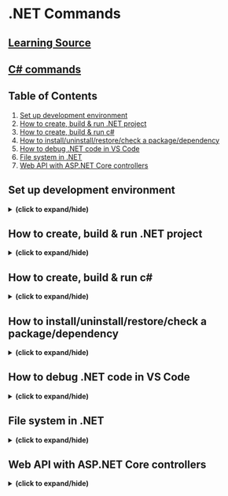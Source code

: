 # .NET Commands

## [Learning Source](https://learn.microsoft.com/en-us/training/dotnet/)
## [C# commands](https://github.com/yunji0387/CSharp_commands)

## Table of Contents
1. [Set up development environment](#setup)
2. [How to create, build & run .NET project](#create_dotnet)
3. [How to create, build & run c#](#create_csharp)
4. [How to install/uninstall/restore/check a package/dependency](#dotnet_dependency)
5. [How to debug .NET code in VS Code](#dotnet_debug)
6. [File system in .NET](#dotnet_filesystem)
7. [Web API with ASP.NET Core controllers](#web_api_asp_dotnet)

<a id="setup"></a>
## Set up development environment
<details close>
<summary><b>(click to expand/hide)</b></summary>
<!-- MarkdownTOC -->

1. Download and install [Visual Studio 2022](https://visualstudio.microsoft.com/vs/)
   - In the visual studio workloads, install the following:
     - ...
2. Download and install both [.NET SDK](https://dotnet.microsoft.com/en-us/download) and [Visual Studio Code](https://code.visualstudio.com/).

<!-- /MarkdownTOC -->
</details>

<a id="create_dotnet"></a>
## How to create, build & run .NET project
<details close>
<summary><b>(click to expand/hide)</b></summary>
<!-- MarkdownTOC -->

1. create c# project
   - in Terminal run:
   ```c#
   dotnet new console -f net6.0
   ```
   - This command creates a Program.cs file in your folder with a basic "Hello World" program already written, along with a C# project file named DotNetDependencies.csproj. You should now have access to these files.
     ```bash
     -| obj
     -| DotNetDependencies.csproj
     -| Program.cs
     ```
3. In terminal, run:
   ```bash
   dotnet run
   ```

<!-- /MarkdownTOC -->
</details>

<a id="create_csharp"></a>
## How to create, build & run c#
<details close>
<summary><b>(click to expand/hide)</b></summary>
<!-- MarkdownTOC -->

1. make sure to have .NET SDK install
   - visit this [link for more detail](https://learn.microsoft.com/en-us/training/modules/install-configure-visual-studio-code/6-exercise-install-dotnet).
2. make sure to have c# extension install in vs code
   - visit this [link for more detail](https://learn.microsoft.com/en-us/training/modules/install-configure-visual-studio-code/5-exercise-configure-visual-studio-code).
3. create c# project
   - in Terminal run:
   ```c#
   dotnet new console -o ./CsharpProjects/TestProject
   ```
4. build c# project
   - first make sure terminal path located in the project folder, then run:
   ```c#
   dotnet build
   ```
5. run c# project
   - first make sure terminal path located in the project folder and has done step 4, then run:
   ```c#
   dotnet run
   ```

<!-- /MarkdownTOC -->
</details>

<a id="dotnet_dependency"></a>
## How to install/uninstall/restore/check a package/dependency
<details close>
<summary><b>(click to expand/hide)</b></summary>
<!-- MarkdownTOC -->

```bash
dotnet add package <dependency name>
```

- To check your installed package list
  ```bash
  dotnet list package
  ```
  ```bash
  dotnet list package --include-transitive
  ```

- To restore (when you create or clone a project)
  ```bash
  dotnet restore
  ```
- To delete
  ```bash
  dotnet remove package <name of dependency>
  ```
- Find and update outdated packages
  ```bash
  dotnet list package --outdated
  ```
  ```bash
  dotnet add package <package name>
  ```

<!-- /MarkdownTOC -->
</details>

<a id="dotnet_debug"></a>
## How to debug .NET code in VS Code
<details close>
<summary><b>(click to expand/hide)</b></summary>
<!-- MarkdownTOC -->

- [Useful tutorial](https://learn.microsoft.com/en-us/training/modules/dotnet-debug/3-analyze-your-program-state)
- Remeber to change console setting in launch.json from "internalConsole" to "integratedTerminal" when you want debug console to handle terminal input.

### Debug - write information to output windows
[Useful source 1](https://learn.microsoft.com/en-us/training/modules/dotnet-debug/5-logging-and-tracing),
[Useful source 2](https://learn.microsoft.com/en-us/training/modules/dotnet-debug/6-use-logging-and-tracing)
1. import Debug methods library
   ```c#
   using System.Diagnostis;
   ```
2. example:
   ```c#
   using System.Diagnostics;
   
   int result = Fibonacci(5);
   Console.WriteLine(result);
   
   static int Fibonacci(int n)
   {
       Debug.WriteLine($"Entering {nameof(Fibonacci)} method");
       Debug.WriteLine($"We are looking for the {n}th number");
       int n1 = 0;
       int n2 = 1;
       int sum;
   
       for(int i=2; i<=n ; i++)
       {
           sum = n1 + n2;
           n1 = n2;
           n2 = sum;
           Debug.WriteLineIf(sum == 1, $"sum is 1, n1 is {n1}, n2 is {n2}");
       }
       return n == 0 ? n1 : n2;
   }

   ```
### Debug - check for conditions with Assert
[Useful source](https://learn.microsoft.com/en-us/training/modules/dotnet-debug/6-use-logging-and-tracing)

Example: 
```cs
using System.Diagnostics;

// See https://aka.ms/new-console-template for more information

int result = Fibonacci(6);

static int Fibonacci(int n)
{
    int n1 = 0;
    int n2 = 1;
    int sum;

    for (int i = 2; i <= n; i++)
    {
        sum = n1 + n2;
        n1 = n2;
        n2 = sum;
    }
    // If n2 is 5 continue, else break.
    Debug.Assert(n2 == 5, "The return value is not 5 and it should be.");
    return n == 0 ? n1 : n2;
}
```
1. Run with debugging mode
   You should see below message in your debug console:
   ```output
   ---- DEBUG ASSERTION FAILED ----
   ---- Assert Short Message ----
   The return value is not 5 and it should be.
   ---- Assert Long Message ----
   
      at Program.<<Main>$>g__Fibonacci|0_0(Int32 n) in C:\Users\Jon\Desktop\DotNetDebugging\Program.cs:line 23
      at Program.<Main>$(String[] args) in C:\Users\Jon\Desktop\DotNetDebugging\Program.cs:line 3
   ```
2. Run with terminal "dotnet run"
   You should see below message in your terminal:
   ```output
   Process terminated. Assertion failed.
   The return value is not 5 and it should be.
      at Program.<<Main>$>g__Fibonacci|0_0(Int32 n) in C:\Users\Jon\Desktop\DotNetDebugging\Program.cs:line 23
      at Program.<Main>$(String[] args) in C:\Users\Jon\Desktop\DotNetDebugging\Program.cs:line 3
   ```
   - To run without Assertion with terminal, use:
     ```bash
     dotnet run --configuration Release
     ```

<!-- /MarkdownTOC -->
</details>

<a id="dotnet_filesystem"></a>
## File system in .NET
<details close>
<summary><b>(click to expand/hide)</b></summary>
<!-- MarkdownTOC -->

[useful resource](https://learn.microsoft.com/en-us/training/modules/dotnet-files/1-introduction)

### Searching methods
<details close>
<summary><b>(click to expand/hide)</b></summary>
<!-- MarkdownTOC -->

#### List all directories
```c#
IEnumerable<string> listOfDirectories = Directory.EnumerateDirectories("stores");

foreach (var dir in listOfDirectories) {
    Console.WriteLine(dir);
}
```
---

#### List files in a specific directory
```c#
IEnumerable<string> files = Directory.EnumerateFiles("stores");

foreach (var file in files)
{
    Console.WriteLine(file);
}
```
---

#### List all content in a directory and all subdirectories
```c#
// Find all *.txt files in the stores folder and its subfolders
IEnumerable<string> allFilesInAllFolders = Directory.EnumerateFiles("stores", "*.txt", SearchOption.AllDirectories);

foreach (var file in allFilesInAllFolders)
{
    Console.WriteLine(file);
}
```
---

#### Determine the current directory
```c#
Console.WriteLine(Directory.GetCurrentDirectory());
```
---

#### Work with special directories
```c#
string docPath = Environment.GetFolderPath(Environment.SpecialFolder.MyDocuments);
```
---

#### Special path characters
To help you use the correct  Directory Separator in different operating systems(ex. macOs, Windows)
```c#
Console.WriteLine($"stores{Path.DirectorySeparatorChar}201");
// returns:
// stores\201 on Windows
//
// stores/201 on macOS
```
---

#### Join paths
```c#
Console.WriteLine(Path.Combine("stores","201")); // outputs: stores/201
```
---

#### Determine filename extensions
```c#
Console.WriteLine(Path.GetExtension("sales.json")); // outputs: .json
```
---

#### Get everything you need to know about a file or path
```c#
string fileName = $"stores{Path.DirectorySeparatorChar}201{Path.DirectorySeparatorChar}sales{Path.DirectorySeparatorChar}sales.json";

FileInfo info = new FileInfo(fileName);

Console.WriteLine($"Full Name: {info.FullName}{Environment.NewLine}Directory: {info.Directory}{Environment.NewLine}Extension: {info.Extension}{Environment.NewLine}Create Date: {info.CreationTime}"); // And many more
```
---

<!-- /MarkdownTOC -->
</details>

### create methods
<details close>
<summary><b>(click to expand/hide)</b></summary>
<!-- MarkdownTOC -->

#### Create directories
```c#
Directory.CreateDirectory(Path.Combine(Directory.GetCurrentDirectory(), "stores","201","newDir"));
```
---

#### Make sure directories exist
```c#
bool doesDirectoryExist = Directory.Exists(filePath);
```
---

#### Create files
```c#
File.WriteAllText(Path.Combine(Directory.GetCurrentDirectory(), "greeting.txt"), "Hello World!");
```
---

<!-- /MarkdownTOC -->
</details>

### Read and write to files methods
<details close>
<summary><b>(click to expand/hide)</b></summary>
<!-- MarkdownTOC -->

#### Read data from files
```c#
File.ReadAllText($"stores{Path.DirectorySeparatorChar}201{Path.DirectorySeparatorChar}sales.json");
```
The return object from ReadAllText is a string.
```json
{
  "total": 22385.32
}
```
---
#### Parse data in files
In bash, add "json.NET" package
```bash
dotnet add package Newtonsoft.Json
```
Then, add using Newtonsoft.Json to the top of your class file:
```c#
using Newtonsoft.Json; 
```
And use the JsonConvert.DeserializeObject method:
```c#
var salesJson = File.ReadAllText($"stores{Path.DirectorySeparatorChar}201{Path.DirectorySeparatorChar}sales.json");
var salesData = JsonConvert.DeserializeObject<SalesTotal>(salesJson);

Console.WriteLine(salesData.Total);

class SalesTotal
{
  public double Total { get; set; }
}
```
---
#### Write data to files
```c#
var data = JsonConvert.DeserializeObject<SalesTotal>(salesJson);

File.WriteAllText($"salesTotalDir{Path.DirectorySeparatorChar}totals.txt", data.Total.ToString());

// totals.txt
// 22385.32
```
---
#### Append data to files
```c#
var data = JsonConvert.DeserializeObject<SalesTotal>(salesJson);

File.AppendAllText($"salesTotalDir{Path.DirectorySeparatorChar}totals.txt", $"{data.Total}{Environment.NewLine}");

// totals.txt
// 22385.32
// 22385.32
```
---

<!-- /MarkdownTOC -->
</details>

<!-- /MarkdownTOC -->
</details>

<a id="web_api_asp_dotnet"></a>
## Web API with ASP.NET Core controllers
<details close>
<summary><b>(click to expand/hide)</b></summary>
<!-- MarkdownTOC -->



<!-- /MarkdownTOC -->
</details>
